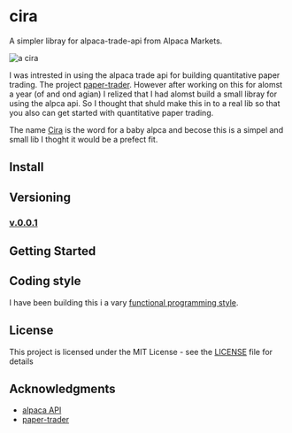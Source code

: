# cira
A simpler libray for alpaca-trade-api from Alpaca Markets. 

![a cira](https://external-content.duckduckgo.com/iu/?u=http%3A%2F%2Fwww.allthingsclipart.com%2F03%2Falpaca.001.jpg&f=1&nofb=1)

I was intrested in using the alpaca trade api for building quantitative paper trading. 
The project [paper-trader](https://github.com/AxelGard/paper-trader).
However after working on this for alomst a year (of and ond agian) I relized that I had alomst build a small libray for using the alpca api.
So I thought that shuld make this in to a real lib so that you also can get started with quantitative paper trading.

The name [Cira](https://en.wikipedia.org/wiki/Cria) is the word for a baby alpca and becose this is a simpel and small lib I thoght it would be a prefect fit. 

## Install

## Versioning

### [v.0.0.1]()


## Getting Started


## Coding style
I have been building this i a vary [functional programming style](https://en.wikipedia.org/wiki/Functional_programming). 

## License
This project is licensed under the MIT License - see the [LICENSE](LICENSE) file for details


## Acknowledgments

* [alpaca API](https://alpaca.markets/)
* [paper-trader](https://github.com/AxelGard/paper-trader)